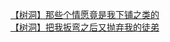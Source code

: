 [【树洞】那些个情愿竟是我下铺之类的](http://tieba.baidu.com/p/4310383957?see_lz=1&pn=)   
[【树洞】把我扳弯之后又抛弃我的徒弟](http://tieba.baidu.com/p/4310704302?see_lz=1&pn=)   
